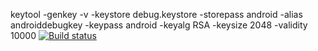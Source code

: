 keytool -genkey -v -keystore debug.keystore -storepass android -alias androiddebugkey -keypass android -keyalg RSA -keysize 2048 -validity 10000
[![Build status](https://build.appcenter.ms/v0.1/apps/b761b590-464a-483d-90dc-1d2cc58699bc/branches/master/badge)](https://appcenter.ms)
